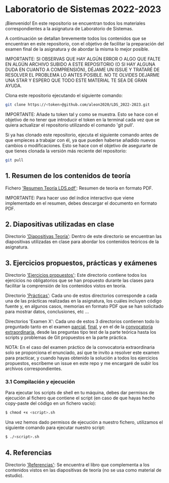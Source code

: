 # Laboratorio de Sistemas 2022-2023

¡Bienvenido! En este repositorio se encuentran todos los materiales correspondientes a la asignatura de Laboratorio de Sistemas.

A continuación se detallan brevemente todos los contenidos que se encuentran en este repositorio, con el objetivo de facilitar la preparación del examen final de la asignatura y de abordar la misma lo mejor posible.

IMPORTANTE: SI OBSERVAS QUE HAY ALGÚN ERROR O ALGO QUE FALTE EN ALGÚN ARCHIVO SUBIDO A ESTE REPOSITORIO (O SI HAY ALGUNA DUDA EN CUANTO A COMPRENSIÓN), DÉJAME UN ISSUE Y TRATARÉ DE RESOLVER EL PROBLEMA LO ANTES POSIBLE. NO TE OLVIDES DEJARME UNA STAR Y ESPERO QUE TODO ESTE MATERIAL TE SEA DE GRAN AYUDA.

Clona este repositorio ejecutando el siguiente comando:

```sh
git clone https://<token>@github.com/aleon2020/LDS_2022-2023.git
```

IMPORTANTE: Añade tu token tal y como se muestra. Esto se hace con el objetivo de no tener que introducir el token en la terminal cada vez que se quiera actualizar el repositorio utilizando el comando 'git pull'.

Si ya has clonado este repositorio, ejecuta el siguiente comando antes de que empieces a trabajar con él, ya que pueden haberse añadido nuevos cambios o modificaciones. Esto se hace con el objetivo de asegurarte de que tienes clonada la versión más reciente del repositorio:

```sh
git pull
```

## 1. Resumen de los contenidos de teoría

Fichero ['Resumen Teoría LDS.pdf'](https://github.com/aleon2020/LDS_2022-2023/blob/main/Resumen%20Teor%C3%ADa%20LDS.pdf): Resumen de teoría en formato PDF.

IMPORTANTE: Para hacer uso del índice interactivo que viene implementado en el resumen, debes descargar el documento en formato PDF.

## 2. Diapositivas utilizadas en clase

Directorio ['Diapositivas Teoría'](https://github.com/aleon2020/LDS_2022-2023/tree/main/Diapositivas%20Teor%C3%ADa): Dentro de este directorio se encuentran las diapositivas utilizadas en clase para abordar los contenidos teóricos de la asignatura.

## 3. Ejercicios propuestos, prácticas y exámenes

Directorio ['Ejercicios propuestos'](https://github.com/aleon2020/LDS_2022-2023/tree/main/Ejercicios%20propuestos): Este directorio contiene todos los ejercicios no obligatorios que se han propuesto durante las clases para facilitar la comprensión de los contenidos vistos en teoría.

Directorio ['Prácticas'](https://github.com/aleon2020/LDS_2022-2023/tree/main/Pr%C3%A1cticas): Cada uno de estos directorios corresponde a cada una de las prácticas realizadas en la asignatura, los cuáles incluyen código fuente y, en algunos casos, memorias en formato PDF que se han solicitado para mostrar datos, conclusiones, etc ...

Directorios 'Examen X': Cada uno de estos 3 directorios contienen todo lo preguntado tanto en el examen [parcial](https://github.com/aleon2020/LDS_2022-2023/tree/main/Examen%20parcial), [final](https://github.com/aleon2020/LDS_2022-2023/tree/main/Examen%20final), y en el de la [convocatoria extraordinaria](https://github.com/aleon2020/LDS_2022-2023/tree/main/Examen%20pr%C3%A1ctico%20extraordinaria), desde las preguntas tipo test de la parte teórica hasta los scripts y problemas de Git propuestos en la parte práctica.

NOTA: En el caso del examen práctico de la convocatoria extraordinaria solo se proporciona el enunciado, así que te invito a resolver este examen para practicar, y cuando hayas obtenido la solución a todos los ejercicios propuestos, escríbeme un issue en este repo y me encargaré de subir los archivos correspondientes. 

### 3.1 Compilación y ejecución

Para ejecutar los scripts de shell en tu máquina, debes dar permisos de ejecución al fichero que contiene el script (en caso de que hayas hecho copy-paste del código en un fichero vacío):

```sh
$ chmod +x <script>.sh
```

Una vez hemos dado permisos de ejecución a nuestro fichero, utilizamos el siguiente comando para ejecutar nuestro script:

```sh
$ ./<script>.sh
```

## 4. Referencias

Directorio ['Referencias'](https://github.com/aleon2020/LDS_2022-2023/tree/main/Referencias): Se encuentra el libro que complementa a los contenidos vistos en las diapositivas de teoría (no se usa como material de estudio).
